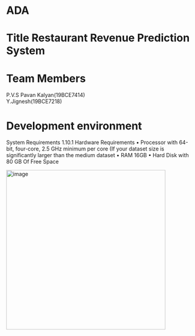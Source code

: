 # ADA

# Title Restaurant Revenue Prediction System


# Team Members

P.V.S Pavan Kalyan(19BCE7414)<br>
Y.Jignesh(19BCE7218)


# Development environment

System Requirements
1.10.1 Hardware Requirements
• Processor with 64-bit, four-core, 2.5 GHz minimum per core (If your dataset size is
significantly larger than the medium dataset
• RAM 16GB
• Hard Disk with 80 GB Of Free Space

<img width="424" alt="image" src="https://user-images.githubusercontent.com/56973182/169707376-a60b58ab-faa4-4354-a279-d9b2a669f45c.png">
